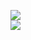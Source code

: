 [![](https://img.shields.io/badge/Made%20With-Github%20Spray-lightgrey.svg?style=for-the-badge&logo=github)](https://github.com/Annihil/github-spray#24989)  
[![](https://i.imgur.com/2DrTn0Z.gif)](https://github.com/Annihil/github-spray)